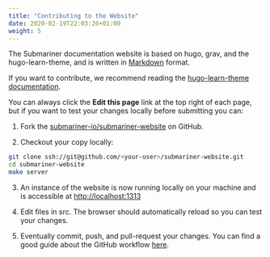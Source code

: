 ```yaml
---
title: "Contributing to the Website"
date: 2020-02-19T22:03:26+01:00
weight: 5
---
```


The Submariner documentation website is based on hugo, grav, and the hugo-learn-theme, and is written in [Markdown](https://www.markdownguide.org/getting-started/) format.

If you want to contribute, we recommend reading the [hugo-learn-theme documentation](https://themes.gohugo.io//theme/hugo-theme-learn/en/cont/pages/).

You can always click the **Edit this page** link at the top right of each page, but if you want to test your changes locally before submitting you can:

1. Fork the [submariner-io/submariner-website](https://github.com/submariner-io/submariner-website/fork) on GitHub.

2. Checkout your copy locally:

```bash
git clone ssh://git@github.com/<your-user>/submariner-website.git
cd submariner-website
make server
```

3. An instance of the website is now running locally on your machine and is accessible at [http://localhost:1313](http://localhost:1313)

4. Edit files in src. The browser should automatically reload so you can test your changes.

5. Eventually commit, push, and pull-request your changes. You can find a good guide about the GitHub workflow [here](https://git-scm.com/book/en/v2/GitHub-Contributing-to-a-Project).
